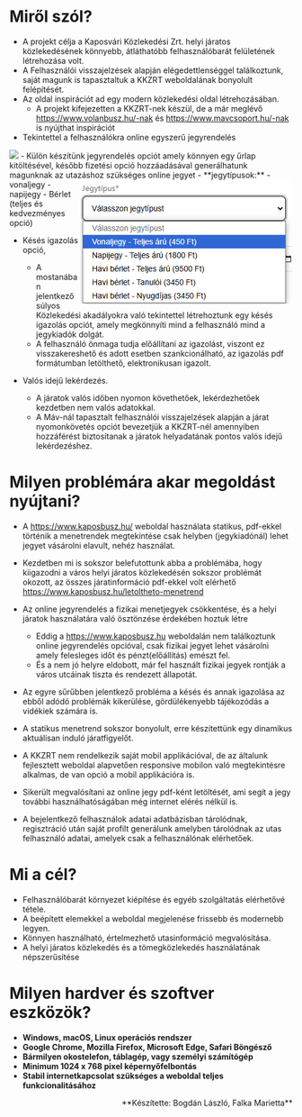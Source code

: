 # Miről szól?  
- A projekt célja a Kaposvári Közlekedési Zrt. helyi járatos közlekedésének könnyebb, átláthatóbb felhasználóbarát felületének létrehozása volt.
- A Felhasználói visszajelzések alapján elégedettlenséggel találkoztunk, saját magunk is tapasztaltuk a KKZRT weboldalának bonyolult felépítését.
- Az oldal inspirációt ad egy modern közlekedési oldal létrehozásában.
    - A projekt kifejezetten a KKZRT-nek készül, de a már meglévő https://www.volanbusz.hu/-nak és https://www.mavcsoport.hu/-nak is nyújthat inspirációt
- Tekintettel a felhasználókra online egyszerű jegyrendelés
<img src="[https://github.com/Marietta7747/vizsgaremek/blob/main/projektleiraskepek/jegyvasarlas.jpg](https://github.com/Marietta7747/vizsgaremek/blob/main/projektleiraskepek/jegyvasarlas.JPG)">
	- Külön készítünk jegyrendelés opciót amely könnyen egy űrlap kitöltésével, később fizetési opció hozzáadásával generálhatunk magunknak az utazáshoz szükséges online jegyet  
	<img src="jegytipus.png" style="float:right;">  
		- **jegytípusok:** 
		    - vonaljegy
		    - napijegy
			- Bérlet (teljes és kedvezményes opció)

- Késés igazolás opció,
	- A mostanában jelentkező súlyos Közlekedési akadályokra való tekintettel létrehoztunk egy késés igazolás opciót, amely megkönnyíti mind a felhasználó mind a jegykiadók dolgát.
	- A felhasználó önmaga tudja előállítani az igazolást, viszont ez visszakereshető és adott esetben szankcionálható, az igazolás pdf formátumban letölthető, elektronikusan igazolt.
	
- Valós idejű lekérdezés.
	- A járatok valós időben nyomon követhetőek, lekérdezhetőek kezdetben nem valós adatokkal.
	- A Máv-nál tapasztalt felhasználói visszajelzések alapján a járat nyomonkövetés opciót bevezetjük a KKZRT-nél amennyiben hozzáférést biztosítanak a járatok helyadatának pontos valós idejű lekérdezéshez. 

# Milyen problémára akar megoldást nyújtani?

- A https://www.kaposbusz.hu/ weboldal használata statikus, pdf-ekkel történik a menetrendek megtekintése csak helyben (jegykiadónál) lehet jegyet vásárolni elavult, nehéz használat.
- Kezdetben mi is sokszor belefutottunk abba a problémába, hogy kiigazodni a város helyi járatos közlekedésén sokszor problémát okozott, az összes járatinformáció pdf-ekkel volt elérhető https://www.kaposbusz.hu/letoltheto-menetrend
- Az online jegyrendelés a fizikai menetjegyek csökkentése, és a helyi járatok használatára való ösztönzése érdekében hoztuk létre
	- Eddig a https://www.kaposbusz.hu weboldalán nem találkoztunk online jegyrendelés opcióval, csak fizikai jegyet lehet vásárolni amely felesleges időt és pénzt(előállítás) emészt fel.
	- És a nem jó helyre eldobott, már fel használt fizikai jegyek rontják a város utcáinak tiszta és rendezett állapotát.

- Az egyre sűrűbben jelentkező probléma a késés és annak igazolása az ebből adódó problémák kikerülése, gördülékenyebb tájékozódás a vidékiek számára is.
	
- A statikus menetrend sokszor bonyolult, erre készítettünk egy dinamikus aktuálisan induló járatfigyelőt.  

- A KKZRT nem rendelkezik saját mobil applikációval, de az általunk fejlesztett weboldal alapvetően responsive mobilon való megtekintésre alkalmas, de van opció a mobil applikációra is.

- Sikerült megvalósítani az online jegy pdf-ként letöltését, ami segít a jegy további használhatóságában még internet elérés nélkül is.

- A bejelentkező felhasználok adatai adatbázisban tárolódnak, regisztráció után saját profilt generálunk amelyben tárolódnak az utas felhasználó adatai, amelyek csak a felhasználónak elérhetőek. 

# Mi a cél?

- Felhasználóbarát környezet kiépítése és egyéb szolgáltatás elérhetővé tétele.  
- A beépített elemekkel a weboldal megjelenése frissebb és modernebb legyen.
- Könnyen használható, értelmezhető utasinformáció megvalósítása.
- A helyi járatos közlekedés és a tömegközlekedés használatának népszerűsítése  

# Milyen hardver és szoftver eszközök?

- **Windows, macOS, Linux operációs rendszer**
- **Google Chrome, Mozilla Firefox, Microsoft Edge, Safari Böngésző**
- **Bármilyen okostelefon, táblagép, vagy személyi számítógép**
- **Minimum 1024 x 768 pixel képernyőfelbontás**
- **Stabil internetkapcsolat szükséges a weboldal teljes funkcionalitásához**  
<span style="float: right;">  
**Készítette: Bogdán László, Falka Marietta**
</span>
